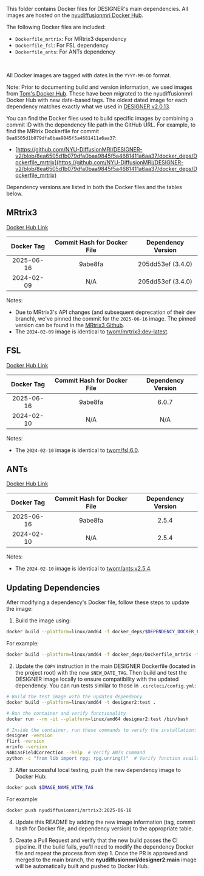 This folder contains Docker files for DESIGNER's main dependencies. All images are hosted on the [nyudiffusionmri Docker Hub](https://hub.docker.com/u/nyudiffusionmri).

The following Docker files are included:
- `Dockerfile_mrtrix`: For MRtrix3 dependency
- `Dockerfile_fsl`: For FSL dependency
- `Dockerfile_ants`: For ANTs dependency
<br>

All Docker images are tagged with dates in the `YYYY-MM-DD` format.

Note: Prior to documenting build and version information, we used images from [Tom's Docker Hub](https://hub.docker.com/u/twom). These have been migrated to the nyudiffusionmri Docker Hub with new date-based tags. The oldest dated image for each dependency matches exactly what we used in [DESIGNER v2.0.13](https://github.com/NYU-DiffusionMRI/DESIGNER-v2/releases/tag/v2.0.13).

You can find the Docker files used to build specific images by combining a commit ID with the dependency file path in the GitHub URL. For example, to find the MRtrix Dockerfile for commit `8ea6505d1b079dfa0baa9845f5a4681411a6aa37`:
- [https://github.com/NYU-DiffusionMRI/DESIGNER-v2/blob/8ea6505d1b079dfa0baa9845f5a4681411a6aa37/docker_deps/Dockerfile_mrtrix](https://github.com/NYU-DiffusionMRI/DESIGNER-v2/blob/8ea6505d1b079dfa0baa9845f5a4681411a6aa37/docker_deps/Dockerfile_mrtrix)

Dependency versions are listed in both the Docker files and the tables below.


## MRtrix3

[Docker Hub Link](https://hub.docker.com/r/nyudiffusionmri/mrtrix3/tags)

| Docker Tag | Commit Hash for Docker File | Dependency Version |
| :--------: | :-------------------------: | :----------------: |
| 2025-06-16 |           9abe8fa           | 205dd53ef (3.4.0)  |
| 2024-02-09 |             N/A             | 205dd53ef (3.4.0)  |


Notes:
- Due to MRtrix3's API changes (and subsequent deprecation of their dev branch), we've pinned the commit for the `2025-06-16` image. The pinned version can be found in the [MRtrix3 Github](https://github.com/MRtrix3/mrtrix3/tree/205dd53ef).
- The `2024-02-09` image is identical to [twom/mrtrix3:dev-latest](https://hub.docker.com/layers/twom/mrtrix3/dev-latest/images/sha256-7630a4cd709cd7b9967f6db5dae112cd3f7be694fb5fc69c6e8ce1c0c3689d0c).


## FSL

[Docker Hub Link](https://hub.docker.com/r/nyudiffusionmri/fsl/tags)

| Docker Tag | Commit Hash for Docker File | Dependency Version |
| :--------: | :-------------------------: | :----------------: |
| 2025-06-16 |           9abe8fa           |       6.0.7        |
| 2024-02-10 |             N/A             |        N/A         |

Notes:
- The `2024-02-10` image is identical to [twom/fsl:6.0](https://hub.docker.com/layers/twom/fsl/6.0/images/sha256-4edc064ee849b8d05aaf98049f0d64c4d07dc27e9d61ad6211c1c7559625d58d).


## ANTs

[Docker Hub Link](https://hub.docker.com/r/nyudiffusionmri/ants/tags)

| Docker Tag | Commit Hash for Docker File | Dependency Version |
| :--------: | :-------------------------: | :----------------: |
| 2025-06-16 |           9abe8fa           |       2.5.4        |
| 2024-02-10 |             N/A             |       2.5.4        |

Notes:
- The `2024-02-10` image is identical to [twom/ants:v2.5.4](https://hub.docker.com/layers/twom/ants/v2.5.4/images/sha256-eb186b9a6959c60e360a4c6d38f36adbfac6709e1cc464a63b4fef4635d5fbfc).


## Updating Dependencies

After modifying a dependency's Docker file, follow these steps to update the image:

1. Build the image using:
```sh
docker build --platform=linux/amd64 -f docker_deps/$DEPENDENCY_DOCKER_FILE_NAME -t nyudiffusionmri/$DEPENDENCY_DOCKER_HUB_REPO:$NEW_DATE_TAG .
```

For example:
```sh
docker build --platform=linux/amd64 -f docker_deps/Dockerfile_mrtrix -t nyudiffusionmri/mrtrix3:2025-06-16 .
```

2. Update the `COPY` instruction in the main DESIGNER Dockerfile (located in the project root) with the new `$NEW_DATE_TAG`. Then build and test the DESIGNER image locally to ensure compatibility with the updated dependency. You can run tests similar to those in `.circleci/config.yml`:

```sh
# Build the test image with the updated dependency
docker build --platform=linux/amd64 -t designer2:test .

# Run the container and verify functionality
docker run --rm -it --platform=linux/amd64 designer2:test /bin/bash

# Inside the container, run these commands to verify the installation:
designer -version
flirt -version
mrinfo -version
N4BiasFieldCorrection --help  # Verify ANTs command
python -c "from lib import rpg; rpg.unring()"  # Verify function availability
```

3. After successful local testing, push the new dependency image to Docker Hub:
```sh
docker push $IMAGE_NAME_WITH_TAG
```

For example:
```sh
docker push nyudiffusionmri/mrtrix3:2025-06-16
```

4. Update this README by adding the new image information (tag, commit hash for Docker file, and dependency version) to the appropriate table.

5. Create a Pull Request and verify that the new build passes the CI pipeline. If the build fails, you'll need to modify the dependency Docker file and repeat the process from step 1. Once the PR is approved and merged to the main branch, the **nyudiffusionmri/designer2:main** image will be automatically built and pushed to Docker Hub.